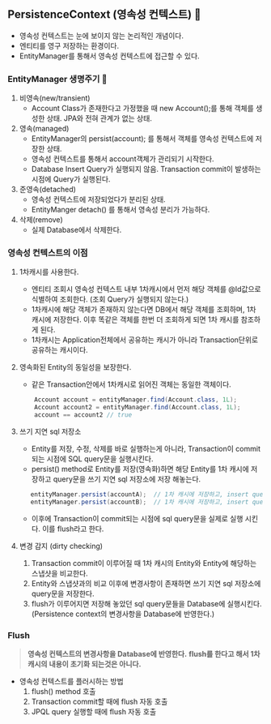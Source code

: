 ## PersistenceContext (영속성 컨텍스트) 👀

- 영속성 컨텍스트는 눈에 보이지 않는 논리적인 개념이다.
- 엔티티를 영구 저장하는 환경이다.
- EntityManager를 통해서 영속성 컨텍스트에 접근할 수 있다.


### EntityManager 생명주기 💫
1. 비영속(new/transient)
    - Account Class가 존재한다고 가정했을 때 new Account();를 통해 객체를 생성한 상태. JPA와 전혀 관계가 없는 상태.
2. 영속(managed)
    - EntityManager의 persist(account); 를 통해서  객체를 영속성 컨텍스트에 저장한 상태.
    - 영속성 컨텍스트를 통해서 account객체가 관리되기 시작한다.
    - Database Insert Query가 실행되지 않음. Transaction commit이 발생하는 시점에 Query가 실행된다.
3. 준영속(detached)
    - 영속성 컨텍스트에 저장되었다가 분리된 상태.
    - EntityManger detach() 를 통해서 영속성 분리가 가능하다.
4. 삭제(remove)
    - 실제 Database에서 삭제한다.

### 영속성 컨텍스트의 이점

1. 1차캐시를 사용한다.
    - 엔티티 조회시 영속성 컨텍스트 내부 1차캐시에서 먼저 해당 객체를 @Id값으로 식별하여 조회한다. (조회 Query가 실행되지 않는다.)
    - 1차캐시에 해당 객체가 존재하지 않는다면 DB에서 해당 객체를 조회하며, 1차캐시에 저장한다. 이후 똑같은 객체를 한번 더 조회하게 되면 1차 캐시를 참조하게 된다.
    - 1차캐시는 Application전체에서 공유하는 캐시가 아니라 Transaction단위로 공유하는 캐시이다.

2. 영속화된 Entity의 동일성을 보장한다.
    - 같은 Transaction안에서 1차캐시로 읽어진 객체는 동일한 객체이다.
    ```java
        Account account = entityManager.find(Account.class, 1L);
        Account account2 = entityManager.find(Account.class, 1L);
        account == account2 // true
    ```

3. 쓰기 지연 sql 저장소
    - Entity를 저장, 수정, 삭제를 바로 실행하는게 아니라, Transaction이 commit되는 시점에 SQL query문을 실행시킨다.
    - persist() method로 Entity를 저장(영속화)하면 해당 Entity를 1차 캐시에 저장하고 query문을 쓰기 지연 sql 저장소에 저장 해놓는다.
    ```java
       entityManager.persist(accountA);  // 1차 캐시에 저장하고, insert query를 쓰기지연 sql 저장소에 저장 해놓는다.
       entityManager.persist(accountB);  // 1차 캐시에 저장하고, insert query를 쓰기지연 sql 저장소에 저장 해놓는다.
    ```
    - 이후에 Transaction이 commit되는 시점에 sql query문을 실제로 실행 시킨다. 이를 flush라고 한다.

4. 변경 감지 (dirty checking)
    1. Transaction commit이 이루어질 때 1차 캐시의 Entity와 Entity에 해당하는 스냅샷을 비교한다.
    2. Entity와 스냅샷과의 비교 이후에 변경사항이 존재하면 쓰기 지연 sql 저장소에 query문을 저장한다.
    3. flush가 이루어지면 저장해 놓았던 sql query문들을 Database에 실행시킨다. (Persistence context의 변경사항을 Database에 반영한다.)


### Flush
> **영속성 컨텍스트의 변경사항을 Database에 반영한다.**
> **flush를 한다고 해서 1차캐시의 내용이 초기화 되는것은 아니다.**

- 영속성 컨텍스트를 플러시하는 방법
    1. flush() method 호출
    2. Transaction commit할 때에 flush 자동 호출
    3. JPQL query 실행할 때에 flush 자동 호출
